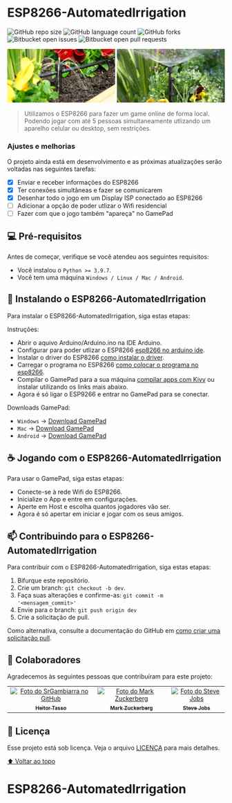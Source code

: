 # ESP8266-AutomatedIrrigation

<!---Esses são exemplos. Veja https://shields.io para outras pessoas ou para personalizar este conjunto de escudos. Você pode querer incluir dependências, status do projeto e informações de licença aqui--->

![GitHub repo size](https://img.shields.io/github/repo-size/SrGambiarra/ESP8266-AutomatedIrrigation?style=for-the-badge)
![GitHub language count](https://img.shields.io/github/languages/count/SrGambiarra/ESP8266-AutomatedIrrigation?style=for-the-badge)
![GitHub forks](https://img.shields.io/github/forks/SrGambiarra/ESP8266-AutomatedIrrigation?style=for-the-badge)
![Bitbucket open issues](https://img.shields.io/bitbucket/issues/SrGambiarra/ESP8266-AutomatedIrrigation?style=for-the-badge)
![Bitbucket open pull requests](https://img.shields.io/bitbucket/pr-raw/SrGambiarra/ESP8266-AutomatedIrrigation?style=for-the-badge)

<img src="exemplo-image.png" alt="exemplo imagem">

> Utilizamos o ESP8266 para fazer um game online de forma local. Podendo jogar com até 5 pessoas simultaneamente utlizando um aparelho celular ou desktop, sem restrições.

### Ajustes e melhorias

O projeto ainda está em desenvolvimento e as próximas atualizações serão voltadas nas seguintes tarefas:

- [x] Enviar e receber informações do ESP8266
- [x] Ter conexões simultâneas e fazer se comunicarem
- [x] Desenhar todo o jogo em um Display ISP conectado ao ESP8266
- [ ] Adicionar a opção de poder utlizar o Wifi residencial
- [ ] Fazer com que o jogo também "apareça" no GamePad

## 💻 Pré-requisitos

Antes de começar, verifique se você atendeu aos seguintes requisitos:
<!---Estes são apenas requisitos de exemplo. Adicionar, duplicar ou remover conforme necessário--->
* Você instalou o `Python >= 3.9.7`.
* Você tem uma máquina `Windows / Linux / Mac / Android`.

## 🚀 Instalando o ESP8266-AutomatedIrrigation

Para instalar o ESP8266-AutomatedIrrigation, siga estas etapas:

Instruções:

 - Abrir o aquivo Arduino/Arduino.ino na IDE Arduino.
 - Configurar para poder utlizar o ESP8266 [esp8266 no arduino ide](https://www.robocore.net/tutoriais/programando-o-esp8266-pela-arduino-ide).
 - Instalar o driver do ESP8266 [como instalar o driver](https://www.blogdarobotica.com/2020/05/26/instalando-driver-serial-para-nodemcu-com-chip-ch340/#:~:text=Caso%20a%20placa%20NODEMCU%20ESP8266,NODEMCU%20ESP8266%20n%C3%A3o%20foi%20reconhecida.&text=Ap%C3%B3s%20a%20conclus%C3%A3o%20do%20download,instala%C3%A7%C3%A3o%2C%20conforme%20a%20Figura%205.).
  - Carregar o programa no ESP8266 [como colocar o programa no esp8266](https://seurobo.com.br/como-enviar-o-programa-para-o-arduino-uno-mega-ou-outros/).
  - Compilar o GamePad para a sua máquina [compilar apps com Kivy](https://kivy.org/doc/stable/guide/packaging.html) ou instalar utilizando os links mais abaixo.
  - Agora é só ligar o ESP9266 e entrar no GamePad para se conectar.

Downloads GamePad:
 - `Windows` -> [Download GamePad]()
 - `Mac` -> [Download GamePad]()
 - `Android` -> [Download GamePad]()

## ☕ Jogando com o ESP8266-AutomatedIrrigation

Para usar o GamePad, siga estas etapas:

 - Conecte-se à rede Wifi do ESP8266.
 - Inicialize o App e entre em configurações.
 - Aperte em Host e escolha quantos jogadores vão ser.
 - Agora é só apertar em iniciar e jogar com os seus amigos.


## 📫 Contribuindo para o ESP8266-AutomatedIrrigation
<!---Se o seu README for longo ou se você tiver algum processo ou etapas específicas que deseja que os contribuidores sigam, considere a criação de um arquivo CONTRIBUTING.md separado--->
Para contribuir com o ESP8266-AutomatedIrrigation, siga estas etapas:

1. Bifurque este repositório.
2. Crie um branch: `git checkout -b dev`.
3. Faça suas alterações e confirme-as: `git commit -m '<mensagem_commit>'`
4. Envie para o branch: `git push origin dev`
5. Crie a solicitação de pull.

Como alternativa, consulte a documentação do GitHub em [como criar uma solicitação pull](https://help.github.com/en/github/collaborating-with-issues-and-pull-requests/creating-a-pull-request).

## 🤝 Colaboradores

Agradecemos às seguintes pessoas que contribuíram para este projeto:

<table>
  <tr>
    <td align="center">
      <a href="#">
        <img src="https://avatars.githubusercontent.com/u/87236158?v=4" width="100px;" alt="Foto do SrGambiarra no GitHub"/><br>
        <sub>
          <b>Heitor Tasso</b>
        </sub>
      </a>
    </td>
    <td align="center">
      <a href="#">
        <img src="https://s2.glbimg.com/FUcw2usZfSTL6yCCGj3L3v3SpJ8=/smart/e.glbimg.com/og/ed/f/original/2019/04/25/zuckerberg_podcast.jpg" width="100px;" alt="Foto do Mark Zuckerberg"/><br>
        <sub>
          <b>Mark Zuckerberg</b>
        </sub>
      </a>
    </td>
    <td align="center">
      <a href="#">
        <img src="https://miro.medium.com/max/360/0*1SkS3mSorArvY9kS.jpg" width="100px;" alt="Foto do Steve Jobs"/><br>
        <sub>
          <b>Steve Jobs</b>
        </sub>
      </a>
    </td>
  </tr>
</table>


## 📝 Licença

Esse projeto está sob licença. Veja o arquivo [LICENÇA](LICENSE.md) para mais detalhes.

[⬆ Voltar ao topo](#ESP8266-AutomatedIrrigation)<br>
# ESP8266-AutomatedIrrigation
